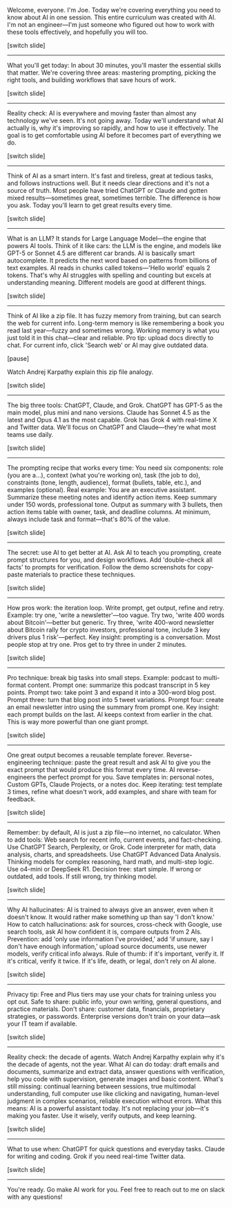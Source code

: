 Welcome, everyone. I'm Joe. Today we're covering everything you need to know about AI in one session. This entire curriculum was created with AI. I'm not an engineer—I'm just someone who figured out how to work with these tools effectively, and hopefully you will too.

[switch slide]

---

What you'll get today: In about 30 minutes, you'll master the essential skills that matter. We're covering three areas: mastering prompting, picking the right tools, and building workflows that save hours of work.

[switch slide]

---

Reality check: AI is everywhere and moving faster than almost any technology we've seen. It's not going away. Today we'll understand what AI actually is, why it's improving so rapidly, and how to use it effectively. The goal is to get comfortable using AI before it becomes part of everything we do.

[switch slide]

---

Think of AI as a smart intern. It's fast and tireless, great at tedious tasks, and follows instructions well. But it needs clear directions and it's not a source of truth. Most people have tried ChatGPT or Claude and gotten mixed results—sometimes great, sometimes terrible. The difference is how you ask. Today you'll learn to get great results every time.

[switch slide]

---

What is an LLM? It stands for Large Language Model—the engine that powers AI tools. Think of it like cars: the LLM is the engine, and models like GPT-5 or Sonnet 4.5 are different car brands. AI is basically smart autocomplete. It predicts the next word based on patterns from billions of text examples. AI reads in chunks called tokens—'Hello world' equals 2 tokens. That's why AI struggles with spelling and counting but excels at understanding meaning. Different models are good at different things.

[switch slide]

---

Think of AI like a zip file. It has fuzzy memory from training, but can search the web for current info. Long-term memory is like remembering a book you read last year—fuzzy and sometimes wrong. Working memory is what you just told it in this chat—clear and reliable. Pro tip: upload docs directly to chat. For current info, click 'Search web' or AI may give outdated data.

[pause]

Watch Andrej Karpathy explain this zip file analogy.

[switch slide]

---

The big three tools: ChatGPT, Claude, and Grok. ChatGPT has GPT-5 as the main model, plus mini and nano versions. Claude has Sonnet 4.5 as the latest and Opus 4.1 as the most capable. Grok has Grok 4 with real-time X and Twitter data. We'll focus on ChatGPT and Claude—they're what most teams use daily.

[switch slide]

---

The prompting recipe that works every time: You need six components: role (you are a...), context (what you're working on), task (the job to do), constraints (tone, length, audience), format (bullets, table, etc.), and examples (optional). Real example: You are an executive assistant. Summarize these meeting notes and identify action items. Keep summary under 150 words, professional tone. Output as summary with 3 bullets, then action items table with owner, task, and deadline columns. At minimum, always include task and format—that's 80% of the value.

[switch slide]

---

The secret: use AI to get better at AI. Ask AI to teach you prompting, create prompt structures for you, and design workflows. Add 'double-check all facts' to prompts for verification. Follow the demo screenshots for copy-paste materials to practice these techniques.

[switch slide]

---

How pros work: the iteration loop. Write prompt, get output, refine and retry. Example: try one, 'write a newsletter'—too vague. Try two, 'write 400 words about Bitcoin'—better but generic. Try three, 'write 400-word newsletter about Bitcoin rally for crypto investors, professional tone, include 3 key drivers plus 1 risk'—perfect. Key insight: prompting is a conversation. Most people stop at try one. Pros get to try three in under 2 minutes.

[switch slide]

---

Pro technique: break big tasks into small steps. Example: podcast to multi-format content. Prompt one: summarize this podcast transcript in 5 key points. Prompt two: take point 3 and expand it into a 300-word blog post. Prompt three: turn that blog post into 5 tweet variations. Prompt four: create an email newsletter intro using the summary from prompt one. Key insight: each prompt builds on the last. AI keeps context from earlier in the chat. This is way more powerful than one giant prompt.

[switch slide]

---

One great output becomes a reusable template forever. Reverse-engineering technique: paste the great result and ask AI to give you the exact prompt that would produce this format every time. AI reverse-engineers the perfect prompt for you. Save templates in: personal notes, Custom GPTs, Claude Projects, or a notes doc. Keep iterating: test template 3 times, refine what doesn't work, add examples, and share with team for feedback.

[switch slide]

---

Remember: by default, AI is just a zip file—no internet, no calculator. When to add tools: Web search for recent info, current events, and fact-checking. Use ChatGPT Search, Perplexity, or Grok. Code interpreter for math, data analysis, charts, and spreadsheets. Use ChatGPT Advanced Data Analysis. Thinking models for complex reasoning, hard math, and multi-step logic. Use o4-mini or DeepSeek R1. Decision tree: start simple. If wrong or outdated, add tools. If still wrong, try thinking model.

[switch slide]

---

Why AI hallucinates: AI is trained to always give an answer, even when it doesn't know. It would rather make something up than say 'I don't know.' How to catch hallucinations: ask for sources, cross-check with Google, use search tools, ask AI how confident it is, compare outputs from 2 AIs. Prevention: add 'only use information I've provided,' add 'if unsure, say I don't have enough information,' upload source documents, use newer models, verify critical info always. Rule of thumb: if it's important, verify it. If it's critical, verify it twice. If it's life, death, or legal, don't rely on AI alone.

[switch slide]

---

Privacy tip: Free and Plus tiers may use your chats for training unless you opt out. Safe to share: public info, your own writing, general questions, and practice materials. Don't share: customer data, financials, proprietary strategies, or passwords. Enterprise versions don't train on your data—ask your IT team if available.

[switch slide]

---

Reality check: the decade of agents. Watch Andrej Karpathy explain why it's the decade of agents, not the year. What AI can do today: draft emails and documents, summarize and extract data, answer questions with verification, help you code with supervision, generate images and basic content. What's still missing: continual learning between sessions, true multimodal understanding, full computer use like clicking and navigating, human-level judgment in complex scenarios, reliable execution without errors. What this means: AI is a powerful assistant today. It's not replacing your job—it's making you faster. Use it wisely, verify outputs, and keep learning.

[switch slide]

---

What to use when: ChatGPT for quick questions and everyday tasks. Claude for writing and coding. Grok if you need real-time Twitter data.

[switch slide]

---

You're ready. Go make AI work for you. Feel free to reach out to me on slack with any questions!